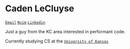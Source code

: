 # Caden LeCluyse

[`Email`](mailto:lecluyse20@gmail.com 'Send an email')
[`Nvim`](https://github.com/lecluyse2000/nvim)
[`Linkedin`](https://www.linkedin.com/in/caden-lecluyse-5575422ba/)

Just a guy from the KC area interested in performant code.

Currently studying CS at the [`University of Kansas`](https://ku.edu/)    
